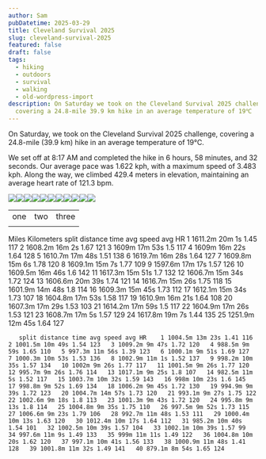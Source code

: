 ```yaml
---
author: Sam
pubDatetime: 2025-03-29
title: Cleveland Survival 2025
slug: cleveland-survival-2025
featured: false
draft: false
tags:
  - hiking
  - outdoors
  - survival
  - walking
  - old-wordpress-import
description: On Saturday we took on the Cleveland Survival 2025 challenge
  covering a 24.8-mile 39.9 km hike in an average temperature of 19℃
---
```

On Saturday, we took on the Cleveland Survival 2025 challenge, covering a 24.8-mile (39.9 km) hike in an average temperature of 19℃.

We set off at 8:17 AM and completed the hike in 6 hours, 58 minutes, and 32 seconds. Our average pace was 1.622 kph, with a maximum speed of 3.483 kph. Along the way, we climbed 429.4 meters in elevation, maintaining an average heart rate of 121.3 bpm.

![](https://dgtzuqphqg23d.cloudfront.net/d7lsDApOQ1ZmPsJwo2teDF6Byk45Jm0vrtzCpKFBbus-1024x768.jpg)![](https://dgtzuqphqg23d.cloudfront.net/DKVfIsJ5eQPlNeDoPvUNcgCbRA9JgSEfiUU-C9Iizxo-1024x768.jpg)![](https://dgtzuqphqg23d.cloudfront.net/sv_luybFy4Z3vYb3QfAbxVA_PDITDJr9V9v-oG5olM8-768x1024.jpg)![](https://dgtzuqphqg23d.cloudfront.net/JIYqzvrnuJ9Z9RZxMkxzLQBwauJhvqgYEHKfjS5Fi0Y-1024x768.jpg)![](https://dgtzuqphqg23d.cloudfront.net/R08vnmi_hze5P_0Yyyss95zrxPM-1-QfXkJqJJfX_xI-768x1024.jpg)![](https://dgtzuqphqg23d.cloudfront.net/30fQFpJ-WOZuOdcU_6gdd5J_2ijnGNxLN5ykvyaIHjk-1024x768.jpg)![](https://dgtzuqphqg23d.cloudfront.net/PNllb2qt3iElpdQ08HYJAkgPpVSwPpHfLl6veyWhk2E-768x1024.jpg)![](https://dgtzuqphqg23d.cloudfront.net/CLzmVhxef8DQVBedhYkYkSJU9QddjjUtr6Ll93C9Tf0-1024x768.jpg)![](https://dgtzuqphqg23d.cloudfront.net/WHyOD63NDzfqzYORXI1c1vH4zmpfes55pxWGi4Udmho-1024x768.jpg)![](https://dgtzuqphqg23d.cloudfront.net/ggzHeVSR04kds73M65OYbF-6tZw6K55HAvpLT2R20Sc-1024x768.jpg)![](https://dgtzuqphqg23d.cloudfront.net/zaWSJkXsLX2Jo2fwpFnAeTaGTxjA6jnq_TpP1XKgNwY-768x1024.jpg)

|     |     |     |
| --- | --- | --- |
| one | two | three |
|     |     |     |

Miles Kilometers split distance time avg speed avg HR 1 1611.2m 20m 1s 1.45 117 2 1608.2m 16m 2s 1.67 121 3 1609m 17m 53s 1.5 117 4 1609m 16m 22s 1.64 128 5 1610.7m 17m 48s 1.51 138 6 1619.7m 16m 28s 1.64 127 7 1609.8m 15m 6s 1.78 120 8 1609.1m 15m 7s 1.77 109 9 1597.6m 17m 17s 1.57 126 10 1609.5m 16m 46s 1.6 142 11 1617.3m 15m 51s 1.7 132 12 1606.7m 15m 34s 1.72 124 13 1606.6m 20m 39s 1.74 121 14 1616.7m 15m 26s 1.75 118 15 1601.9m 14m 48s 1.8 114 16 1609.3m 15m 45s 1.73 112 17 1612.1m 15m 34s 1.73 107 18 1604.8m 17m 53s 1.58 117 19 1610.9m 16m 21s 1.64 108 20 1607.3m 17m 29s 1.53 103 21 1614.2m 17m 59s 1.5 117 22 1604.9m 17m 26s 1.53 121 23 1608.7m 17m 5s 1.57 129 24 1617.8m 19m 7s 1.44 135 25 1251.9m 12m 45s 1.64 127

```
   split distance time avg speed avg HR    1 1004.5m 13m 23s 1.41 116   2 1001.5m 10m 49s 1.54 123   3 1009.2m 9m 47s 1.72 120   4 988.5m 9m 59s 1.65 110   5 997.3m 11m 56s 1.39 123   6 1000.1m 9m 51s 1.69 127   7 1000.3m 10m 53s 1.53 136   8 1002.9m 11m 1s 1.52 137   9 998.2m 10m 35s 1.57 134   10 1002m 9m 26s 1.77 117   11 1001.5m 9m 26s 1.77 120   12 995.7m 9m 26s 1.76 114   13 1017.1m 9m 25s 1.8 107   14 982.5m 11m 5s 1.52 117   15 1003.7m 10m 32s 1.59 143   16 998m 10m 23s 1.6 145   17 998.8m 9m 52s 1.69 134   18 1006.2m 9m 45s 1.72 130   19 994.9m 9m 39s 1.72 123   20 1004.7m 14m 57s 1.73 120   21 993.1m 9m 27s 1.75 122   22 1002.6m 9m 18s 1.8 113   23 1001.3m 9m 43s 1.72 120   24 995.8m 9m 13s 1.8 114   25 1004.8m 9m 35s 1.75 110   26 997.5m 9m 52s 1.73 115   27 1006.6m 9m 23s 1.79 106   28 992.7m 11m 48s 1.53 111   29 1000.4m 10m 13s 1.63 120   30 1012.4m 10m 17s 1.64 112   31 985.2m 10m 40s 1.54 101   32 1002.5m 10m 39s 1.57 104   33 1002.1m 10m 39s 1.57 99   34 997.6m 11m 9s 1.49 133   35 999m 11m 11s 1.49 122   36 1004.8m 10m 20s 1.62 120   37 997.1m 10m 41s 1.56 133   38 1000.9m 11m 48s 1.41 128   39 1001.8m 11m 32s 1.49 141   40 879.1m 8m 54s 1.65 124   
```